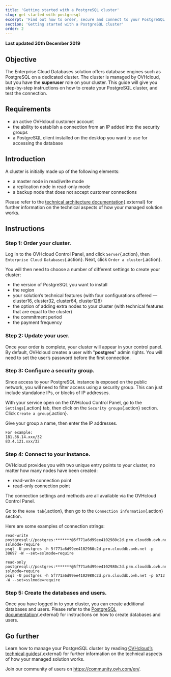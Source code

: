 ```yaml
---
title: 'Getting started with a PostgreSQL cluster'
slug: get-started-with-postgresql
excerpt: 'Find out how to order, secure and connect to your PostgreSQL instance'
section: 'Getting started with a PostgreSQL cluster'
order: 2
---
```


**Last updated 30th December 2019**

## Objective

The Enterprise Cloud Databases solution offers database engines such as PostgreSQL on a dedicated cluster.
The cluster is managed by OVHcloud, but you have the **superuser** role on your cluster.
This guide will give you step-by-step instructions on how to create your PostgreSQL cluster, and test the connection.

## Requirements
- an active OVHcloud customer account
- the ability to establish a connection from an IP added into the security groups
- a PostgreSQL client installed on the desktop you want to use for accessing the database

## Introduction
A cluster is initially made up of the following elements:

- a master node in read/write mode
- a replication node in read-only mode
- a backup node that does not accept customer connections

Please refer to the [technical architecture documentation](https://www.postgresql.org/docs/){.external} for further information on the technical aspects of how your managed solution works.

## Instructions

### Step 1: Order your cluster.

Log in to the OVHcloud Control Panel, and click `Server`{.action}, then `Enterprise Cloud Databases`{.action}. Next, click `Order a cluster`{.action}.

You will then need to choose a number of different settings to create your cluster:

- the version of PostgreSQL you want to install
- the region
- your solution’s technical features (with four configurations offered — cluster16, cluster32, cluster64, cluster128)
- the option of adding extra nodes to your cluster (with technical features that are equal to the cluster)
- the commitment period
- the payment frequency

### Step 2: Update your user.

Once your order is complete, your cluster will appear in your control panel. By default, OVHcloud creates a user with  "**postgres**" admin rights. You will need to set the user’s password before the first connection.

### Step 3: Configure a security group.

Since access to your PostgreSQL instance is exposed on the public network, you will need to filter access using a security group. This can just include standalone IPs, or blocks of IP addresses.

With your service open on the OVHcloud Control Panel, go to the `Settings`{.action} tab, then click on the `Security groups`{.action} section. Click `Create a group`{.action}.

Give your group a name, then enter the IP addresses. 

```
For example:
181.36.14.xxx/32
83.4.121.xxx/32
```

### Step 4: Connect to your instance.

OVHcloud provides you with two unique entry points to your cluster, no matter how many nodes have been created:

- read-write connection point
- read-only connection point

The connection settings and methods are all available via the OVHcloud Control Panel.

Go to the `Home tab`{.action}, then go to the `Connection information`{.action} section.

Here are some examples of connection strings:

```
read-write
postgresql://postgres:*******@5f771a6d99ee4102980c2d.prm.clouddb.ovh.net:38697/postgres?sslmode-require
psql -U postgres -h 5f771a6d99ee4102980c2d.prm.clouddb.ovh.net -p 38697 -W --set=sslmode=require
```
   
```
read-only
postgresql://postgres:*******@5f771a6d99ee4102980c2d.prm.clouddb.ovh.net:6713/postgres?sslmode=require
psql -U postgres -h 5f771a6d99ee4102980c2d.prm.clouddb.ovh.net -p 6713 -W --set=sslmode=require
```

### Step 5: Create the databases and users.

Once you have logged in to your cluster, you can create additional databases and users. Please refer to the [PostgreSQL documentation](https://www.postgresql.org/docs/){.external} for instructions on how to create databases and users.


## Go further

Learn how to manage your PostgreSQL cluster by reading [OVHcloud’s technical guides](../enterprise-cloud-databases/){.external} for further information on the technical aspects of how your managed solution works.

Join our community of users on <https://community.ovh.com/en/>.

